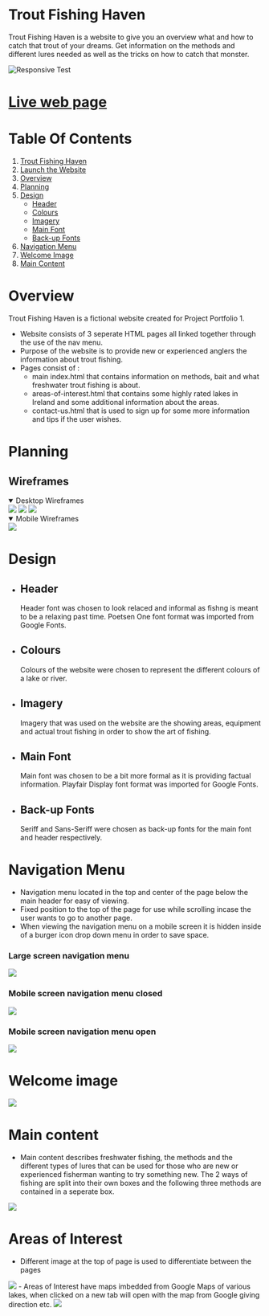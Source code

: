 # Trout Fishing Haven

Trout Fishing Haven is a website to give you an overview what and how to catch that trout of your dreams. Get information on the methods and different lures needed as well as the tricks on how to catch that monster.

![Responsive Test](<assets/test-images/responsive test 2.png>)

# [Live web page](https://grahammaher.github.io/Trout-Fishing-Haven/)

# Table Of Contents
1. [Trout Fishing Haven](#trout-fishing-haven)
2. [Launch the Website](#live-web-page)
3. [Overview](#overview)
4. [Planning](#planning)
5. [Design](#design)
   - [Header](#header)
   - [Colours](#colours)
   - [Imagery](#imagery)
   - [Main Font](#main-font)
   - [Back-up Fonts](#back-up-fonts)
6. [Navigation Menu](#navigation-menu)
7. [Welcome Image](#welcome-image) 
8. [Main Content](#main-content)         
# Overview
Trout Fishing Haven is a fictional website created for Project Portfolio 1.
- Website consists of 3 seperate HTML pages all linked together through the use of the nav menu.
- Purpose of the website is to provide new or experienced anglers the information about trout fishing.
- Pages consist of :
  - main index.html that contains information on methods, bait and what freshwater trout fishing is about.
  - areas-of-interest.html that contains some highly rated lakes in Ireland and some additional information about the areas.
  - contact-us.html that is used to sign up for some more information and tips if the user wishes.

# Planning
   ## Wireframes
   <details open>
    <summary>Desktop Wireframes</summary>
     <img src="assets/test-images/desktop-home-page.png">
     <img src="assets/test-images/desktop-areas-of-interest.png">
     <img src="assets/test-images/desktop-contact-us.png">
   </details>
   <details open>
    <summary>Mobile Wireframes</summary>
     <img src="assets/test-images/mobile-wireframes.png">
   </details>



# Design
 - ## Header
   Header font was chosen to look relaced and informal as fishng is meant to be a relaxing past time. Poetsen One font format was imported from Google Fonts.
 - ## Colours
   Colours of the website were chosen to represent the different colours of a lake or river.
 - ## Imagery
   Imagery that was used on the website are the showing areas, equipment and actual trout fishing in order to show the art of fishing.
- ## Main Font
   Main font was chosen to be a bit more formal as it is providing factual information. Playfair Display font format was imported for Google Fonts.
- ## Back-up Fonts
   Seriff and Sans-Seriff were chosen as back-up fonts for the main font and header respectively.


# Navigation Menu
  - Navigation menu located in the top and center of the page below the main header for easy of viewing.
  - Fixed position to the top of the page for use while scrolling incase the user wants to go to another page.
  - When viewing the navigation menu on a mobile screen it is hidden inside of a burger icon drop down menu in order to save space.

  ### Large screen navigation menu
  <img src="assets/test-images/Navigation-menu.png">

  ### Mobile screen navigation menu closed
  <img src="assets/test-images/navigation-menu-mobile.png">

  ### Mobile screen navigation menu open
  <img src="assets/test-images/navigation-menu-mobile-open.png">

# Welcome image
  <img src="assets/test-images/welcome-image.png">

# Main content
  - Main content describes freshwater fishing, the methods and the different types of lures that can be used for those who are new or experienced fisherman wanting to try something new.
    The 2 ways of fishing are split into their own boxes and the following three methods are contained in a seperate box.
  <img src="assets/test-images/Main-content.png"> 

# Areas of Interest
  - Different image at the top of page is used to differentiate between the pages
  <img src="assets/test-images/areas-of-interest-image.png">
  - Areas of Interest have maps imbedded from Google Maps of various lakes, when clicked on a new tab will open with the map from Google giving direction etc.
  <img src="assets/test-images/areas-of-interest.png">




